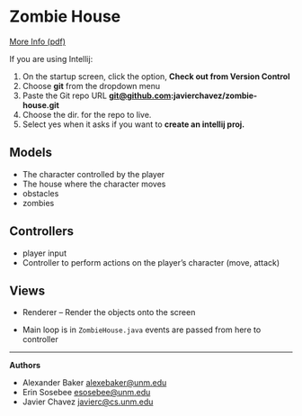 # Zombie House

[More Info (pdf)](http://cs.unm.edu/~joel/cs351/notes/CS-351-05-ZombieHouse.pdf)


If you are using Intellij:
1. On the startup screen, click the option, **Check out from Version Control**
2. Choose **git** from the dropdown menu
3. Paste the Git repo URL **git@github.com:javierchavez/zombie-house.git**
4. Choose the dir. for the repo to live.
5. Select yes when it asks if you want to **create an intellij proj.**


## Models
- The character controlled by the player
- The house where the character moves
- obstacles
- zombies

## Controllers
- player input
- Controller to perform actions on the player’s character (move, attack)

## Views
- Renderer – Render the objects onto the screen


- Main loop is in `ZombieHouse.java` events are passed from here to controller

---
**Authors**

- Alexander Baker <alexebaker@unm.edu>
- Erin Sosebee <esosebee@unm.edu>
- Javier Chavez <javierc@cs.unm.edu>
